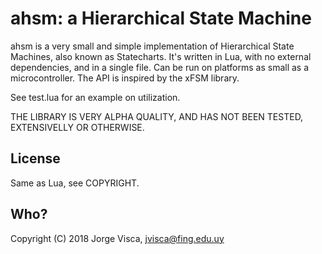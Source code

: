# ahsm: a Hierarchical State Machine

ahsm is a very small and simple implementation of Hierarchical State Machines, also known as Statecharts. It's written in Lua, with no external dependencies, and in a single file. Can be run on platforms as small as a microcontroller. The API is inspired by the xFSM library.

See test.lua for an example on utilization.

THE LIBRARY IS VERY ALPHA QUALITY, AND HAS NOT BEEN TESTED, EXTENSIVELLY OR OTHERWISE.

## License

Same as Lua, see COPYRIGHT.


## Who?

Copyright (C) 2018 Jorge Visca, jvisca@fing.edu.uy
